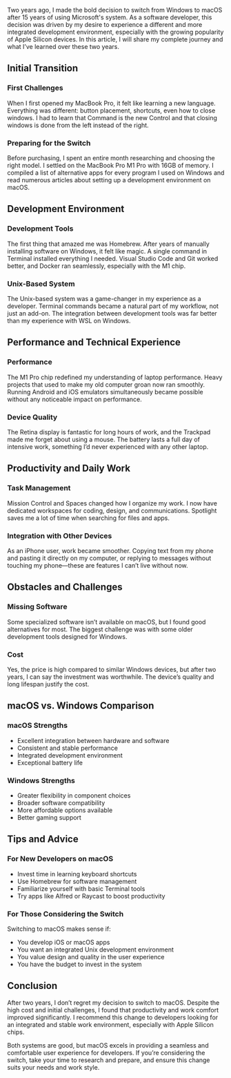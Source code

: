 Two years ago, I made the bold decision to switch from Windows to macOS after 15 years of using Microsoft's system. As a software developer, this decision was driven by my desire to experience a different and more integrated development environment, especially with the growing popularity of Apple Silicon devices. In this article, I will share my complete journey and what I’ve learned over these two years.

## Initial Transition

### First Challenges

When I first opened my MacBook Pro, it felt like learning a new language. Everything was different: button placement, shortcuts, even how to close windows. I had to learn that Command is the new Control and that closing windows is done from the left instead of the right.

### Preparing for the Switch

Before purchasing, I spent an entire month researching and choosing the right model. I settled on the MacBook Pro M1 Pro with 16GB of memory. I compiled a list of alternative apps for every program I used on Windows and read numerous articles about setting up a development environment on macOS.

## Development Environment

### Development Tools

The first thing that amazed me was Homebrew. After years of manually installing software on Windows, it felt like magic. A single command in Terminal installed everything I needed. Visual Studio Code and Git worked better, and Docker ran seamlessly, especially with the M1 chip.

### Unix-Based System

The Unix-based system was a game-changer in my experience as a developer. Terminal commands became a natural part of my workflow, not just an add-on. The integration between development tools was far better than my experience with WSL on Windows.

## Performance and Technical Experience

### Performance

The M1 Pro chip redefined my understanding of laptop performance. Heavy projects that used to make my old computer groan now ran smoothly. Running Android and iOS emulators simultaneously became possible without any noticeable impact on performance.

### Device Quality

The Retina display is fantastic for long hours of work, and the Trackpad made me forget about using a mouse. The battery lasts a full day of intensive work, something I’d never experienced with any other laptop.

## Productivity and Daily Work

### Task Management

Mission Control and Spaces changed how I organize my work. I now have dedicated workspaces for coding, design, and communications. Spotlight saves me a lot of time when searching for files and apps.

### Integration with Other Devices

As an iPhone user, work became smoother. Copying text from my phone and pasting it directly on my computer, or replying to messages without touching my phone—these are features I can’t live without now.

## Obstacles and Challenges

### Missing Software

Some specialized software isn’t available on macOS, but I found good alternatives for most. The biggest challenge was with some older development tools designed for Windows.

### Cost

Yes, the price is high compared to similar Windows devices, but after two years, I can say the investment was worthwhile. The device’s quality and long lifespan justify the cost.

## macOS vs. Windows Comparison

### macOS Strengths

- Excellent integration between hardware and software
- Consistent and stable performance
- Integrated development environment
- Exceptional battery life

### Windows Strengths

- Greater flexibility in component choices
- Broader software compatibility
- More affordable options available
- Better gaming support

## Tips and Advice

### For New Developers on macOS

- Invest time in learning keyboard shortcuts
- Use Homebrew for software management
- Familiarize yourself with basic Terminal tools
- Try apps like Alfred or Raycast to boost productivity

### For Those Considering the Switch

Switching to macOS makes sense if:

- You develop iOS or macOS apps
- You want an integrated Unix development environment
- You value design and quality in the user experience
- You have the budget to invest in the system

## Conclusion

After two years, I don’t regret my decision to switch to macOS. Despite the high cost and initial challenges, I found that productivity and work comfort improved significantly. I recommend this change to developers looking for an integrated and stable work environment, especially with Apple Silicon chips.

Both systems are good, but macOS excels in providing a seamless and comfortable user experience for developers. If you’re considering the switch, take your time to research and prepare, and ensure this change suits your needs and work style.